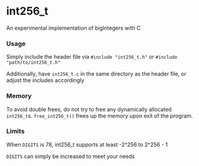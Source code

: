 # int256_t
An experimental implementation of bigIntegers with C

### Usage
Simply include the header file via `#include "int256_t.h"` or `#include "path/to/int256_t.h"`

Additionally, have `int256_t.c` in the same directory as the header file, or adjust the includes accordingly

### Memory
To avoid double frees, do not try to free any dynamically allocated `int256_t`s. `free_int256_t()` frees up the memory upon exit of the program.

### Limits
When `DIGITS` is 78, int256_t supports at least -2^256 to 2^256 - 1

`DIGITS` can simply be increased to meet your needs

